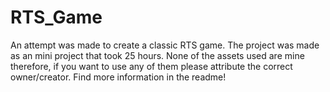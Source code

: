 # RTS_Game
An attempt was made to create a classic RTS game. The project was made as an mini project that took 25 hours.  None of the assets used are mine therefore, if you want to use any of them please attribute the correct owner/creator. Find more information in the readme!
